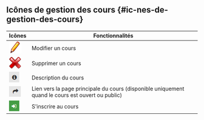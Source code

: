 ## Icônes de gestion des cours {#ic-nes-de-gestion-des-cours}

| Icônes | Fonctionnalités |
| --- | --- |
| <img width="32px" src="../assets/graphics77.svg"> | Modifier un cours |
| <img width="32px" src="../assets/images25.svg"> | Supprimer un cours |
| ![](../assets/image15.png) | Description du cours |
| ![](../assets/image17.png) | Lien vers la page principale du cours (disponible uniquement quand le cours est ouvert ou public) |
| ![](../assets/image16.png) | S&#039;inscrire au cours |
